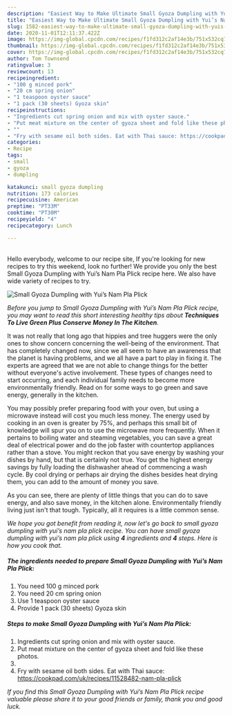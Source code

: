 ```yaml
---
description: "Easiest Way to Make Ultimate Small Gyoza Dumpling with Yui’s Nam Pla Plick"
title: "Easiest Way to Make Ultimate Small Gyoza Dumpling with Yui’s Nam Pla Plick"
slug: 1582-easiest-way-to-make-ultimate-small-gyoza-dumpling-with-yuis-nam-pla-plick
date: 2020-11-01T12:11:37.422Z
image: https://img-global.cpcdn.com/recipes/f1fd312c2af14e3b/751x532cq70/small-gyoza-dumpling-with-yuis-nam-pla-plick-recipe-main-photo.jpg
thumbnail: https://img-global.cpcdn.com/recipes/f1fd312c2af14e3b/751x532cq70/small-gyoza-dumpling-with-yuis-nam-pla-plick-recipe-main-photo.jpg
cover: https://img-global.cpcdn.com/recipes/f1fd312c2af14e3b/751x532cq70/small-gyoza-dumpling-with-yuis-nam-pla-plick-recipe-main-photo.jpg
author: Tom Townsend
ratingvalue: 3
reviewcount: 13
recipeingredient:
- "100 g minced pork"
- "20 cm spring onion"
- "1 teaspoon oyster sauce"
- "1 pack (30 sheets) Gyoza skin"
recipeinstructions:
- "Ingredients cut spring onion and mix with oyster sauce."
- "Put meat mixture on the center of gyoza sheet and fold like these photos."
- ""
- "Fry with sesame oil both sides. Eat with Thai sauce: https://cookpad.com/uk/recipes/11528482-nam-pla-plick"
categories:
- Recipe
tags:
- small
- gyoza
- dumpling

katakunci: small gyoza dumpling 
nutrition: 173 calories
recipecuisine: American
preptime: "PT33M"
cooktime: "PT30M"
recipeyield: "4"
recipecategory: Lunch

---
```

<br>
Hello everybody, welcome to our recipe site, If you're looking for new recipes to try this weekend, look no further! We provide you only the best Small Gyoza Dumpling with Yui’s Nam Pla Plick recipe here. We also have wide variety of recipes to try.
<br>


![Small Gyoza Dumpling with Yui’s Nam Pla Plick](https://img-global.cpcdn.com/recipes/f1fd312c2af14e3b/751x532cq70/small-gyoza-dumpling-with-yuis-nam-pla-plick-recipe-main-photo.jpg)

<i>Before you jump to Small Gyoza Dumpling with Yui’s Nam Pla Plick recipe, you may want to read this short interesting healthy tips about 
<strong>Techniques To Live Green Plus Conserve Money In The Kitchen</strong>.</i>
</br>

It was not really that long ago that hippies and tree huggers were the only ones to show concern concerning the well-being of the environment. That has completely changed now, since we all seem to have an awareness that the planet is having problems, and we all have a part to play in fixing it. The experts are agreed that we are not able to change things for the better without everyone's active involvement. These types of changes need to start occurring, and each individual family needs to become more environmentally friendly. Read on for some ways to go green and save energy, generally in the kitchen.

You may possibly prefer preparing food with your oven, but using a microwave instead will cost you much less money. The energy used by cooking in an oven is greater by 75%, and perhaps this small bit of knowledge will spur you on to use the microwave more frequently. When it pertains to boiling water and steaming vegetables, you can save a great deal of electrical power and do the job faster with countertop appliances rather than a stove. You might reckon that you save energy by washing your dishes by hand, but that is certainly not true. You get the highest energy savings by fully loading the dishwasher ahead of commencing a wash cycle. By cool drying or perhaps air drying the dishes besides heat drying them, you can add to the amount of money you save.

As you can see, there are plenty of little things that you can do to save energy, and also save money, in the kitchen alone. Environmentally friendly living just isn't that tough. Typically, all it requires is a little common sense.


<i>We hope you got benefit from reading it, now let's go back to small gyoza dumpling with yui’s nam pla plick recipe. You can have small gyoza dumpling with yui’s nam pla plick using <strong>4</strong> ingredients and <strong>4</strong> steps. Here is how you cook that.
</i>

##### The ingredients needed to prepare Small Gyoza Dumpling with Yui’s Nam Pla Plick:

1. You need 100 g minced pork
1. You need 20 cm spring onion
1. Use 1 teaspoon oyster sauce
1. Provide 1 pack (30 sheets) Gyoza skin


##### Steps to make Small Gyoza Dumpling with Yui’s Nam Pla Plick:

1. Ingredients cut spring onion and mix with oyster sauce.
1. Put meat mixture on the center of gyoza sheet and fold like these photos.
1. 
1. Fry with sesame oil both sides. Eat with Thai sauce: https://cookpad.com/uk/recipes/11528482-nam-pla-plick


<i>If you find this Small Gyoza Dumpling with Yui’s Nam Pla Plick recipe valuable please share it to your good friends or family, thank you and good luck.</i>
